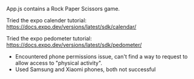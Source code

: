 App.js contains a Rock Paper Scissors game.

Tried the expo calender tutorial: https://docs.expo.dev/versions/latest/sdk/calendar/

Tried the expo pedometer tutorial: https://docs.expo.dev/versions/latest/sdk/pedometer/
- Encountered phone permissions issue, can't find a way to request to allow access to "physical activity".
- Used Samsung and Xiaomi phones, both not successful
